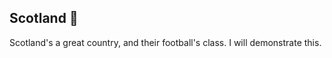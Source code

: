 ## Scotland 🏴󠁧󠁢󠁳󠁣󠁴󠁿

Scotland's a great country, and their football's class. I will demonstrate this.
